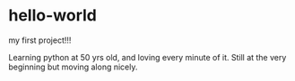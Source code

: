 # hello-world
my first project!!!

Learning python at 50 yrs old, and loving every minute of it.
Still at the very beginning but moving along nicely.
